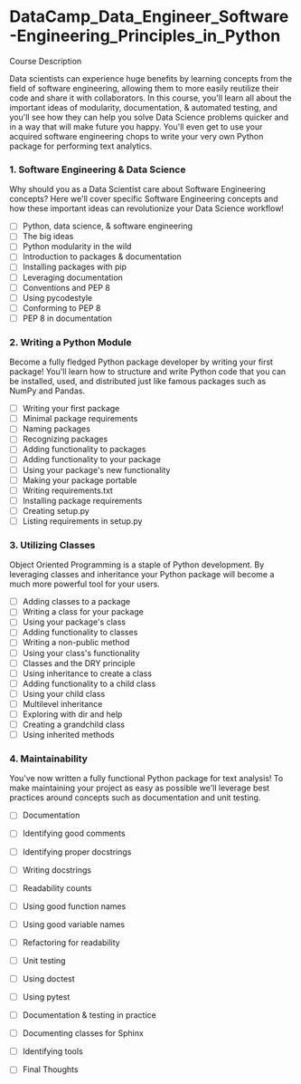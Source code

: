 # DataCamp_Data_Engineer_Software-Engineering_Principles_in_Python

Course Description <br />

Data scientists can experience huge benefits by learning concepts from the field of software engineering, allowing them to more easily reutilize their code and share it with collaborators. In this course, you'll learn all about the important ideas of modularity, documentation, & automated testing, and you'll see how they can help you solve Data Science problems quicker and in a way that will make future you happy. You'll even get to use your acquired software engineering chops to write your very own Python package for performing text analytics.

### 1. Software Engineering & Data Science

Why should you as a Data Scientist care about Software Engineering concepts? Here we'll cover specific Software Engineering concepts and how these important ideas can revolutionize your Data Science workflow!

- [ ] Python, data science, & software engineering
- [ ] The big ideas
- [ ] Python modularity in the wild
- [ ] Introduction to packages & documentation
- [ ] Installing packages with pip
- [ ] Leveraging documentation
- [ ] Conventions and PEP 8
- [ ] Using pycodestyle
- [ ] Conforming to PEP 8
- [ ] PEP 8 in documentation

### 2. Writing a Python Module

Become a fully fledged Python package developer by writing your first package! You'll learn how to structure and write Python code that you can be installed, used, and distributed just like famous packages such as NumPy and Pandas.

- [ ] Writing your first package
- [ ] Minimal package requirements
- [ ] Naming packages
- [ ] Recognizing packages
- [ ] Adding functionality to packages
- [ ] Adding functionality to your package
- [ ] Using your package's new functionality
- [ ] Making your package portable
- [ ] Writing requirements.txt
- [ ] Installing package requirements
- [ ] Creating setup.py
- [ ] Listing requirements in setup.py

### 3. Utilizing Classes

Object Oriented Programming is a staple of Python development. By leveraging classes and inheritance your Python package will become a much more powerful tool for your users.

- [ ] Adding classes to a package
- [ ] Writing a class for your package
- [ ] Using your package's class
- [ ] Adding functionality to classes
- [ ] Writing a non-public method
- [ ] Using your class's functionality
- [ ] Classes and the DRY principle
- [ ] Using inheritance to create a class
- [ ] Adding functionality to a child class
- [ ] Using your child class
- [ ] Multilevel inheritance
- [ ] Exploring with dir and help
- [ ] Creating a grandchild class
- [ ] Using inherited methods

### 4. Maintainability

You've now written a fully functional Python package for text analysis! To make maintaining your project as easy as possible we'll leverage best practices around concepts such as documentation and unit testing.

- [ ] Documentation
- [ ] Identifying good comments
- [ ] Identifying proper docstrings
- [ ] Writing docstrings
- [ ] Readability counts
- [ ] Using good function names
- [ ] Using good variable names
- [ ] Refactoring for readability
- [ ] Unit testing
- [ ] Using doctest
- [ ] Using pytest
- [ ] Documentation & testing in practice
- [ ] Documenting classes for Sphinx
- [ ] Identifying tools
- [ ] Final Thoughts




